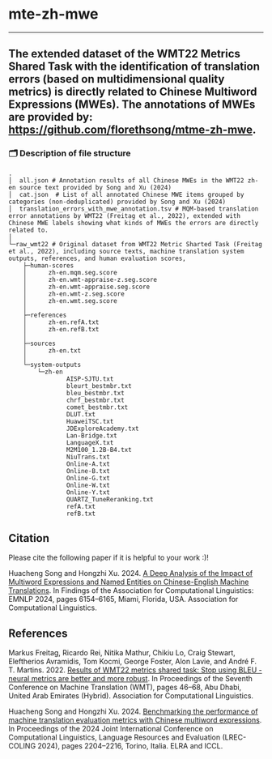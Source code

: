 # mte-zh-mwe
<!-- Copyright [19 Mar 2024] [florethsong]  

 Licensed under the Apache License, Version 2.0 (the "License");
 you may not use this file except in compliance with the License.
 You may obtain a copy of the License at

    http://www.apache.org/licenses/LICENSE-2.0

 Unless required by applicable law or agreed to in writing, software
 distributed under the License is distributed on an "AS IS" BASIS,
 WITHOUT WARRANTIES OR CONDITIONS OF ANY KIND, either express or implied.
 See the License for the specific language governing permissions and
 limitations under the License.-->
---
The extended dataset of the WMT22 Metrics Shared Task with the identification of translation errors (based on multidimensional quality metrics) is directly related to Chinese Multiword Expressions (MWEs). The annotations of MWEs are provided by: https://github.com/florethsong/mtme-zh-mwe.
---

### :card_index_dividers: Description of file structure
```
.
│  all.json # Annotation results of all Chinese MWEs in the WMT22 zh-en source text provided by Song and Xu (2024)
│  cat.json  # List of all annotated Chinese MWE items grouped by categories (non-deduplicated) provided by Song and Xu (2024)
│  translation_errors_with_mwe_annotation.tsv # MQM-based translation error annotations by WMT22 (Freitag et al., 2022), extended with Chinese MWE labels showing what kinds of MWEs the errors are directly related to.
│  
└─raw_wmt22 # Original dataset from WMT22 Metric Sharted Task (Freitag et al., 2022), including source texts, machine translation system outputs, references, and human evaluation scores, 
    ├─human-scores
    │      zh-en.mqm.seg.score
    │      zh-en.wmt-appraise-z.seg.score
    │      zh-en.wmt-appraise.seg.score
    │      zh-en.wmt-z.seg.score
    │      zh-en.wmt.seg.score
    │      
    ├─references
    │      zh-en.refA.txt
    │      zh-en.refB.txt
    │      
    ├─sources
    │      zh-en.txt
    │      
    └─system-outputs
        └─zh-en
                AISP-SJTU.txt
                bleurt_bestmbr.txt
                bleu_bestmbr.txt
                chrf_bestmbr.txt
                comet_bestmbr.txt
                DLUT.txt
                HuaweiTSC.txt
                JDExploreAcademy.txt
                Lan-Bridge.txt
                LanguageX.txt
                M2M100_1.2B-B4.txt
                NiuTrans.txt
                Online-A.txt
                Online-B.txt
                Online-G.txt
                Online-W.txt
                Online-Y.txt
                QUARTZ_TuneReranking.txt
                refA.txt
                refB.txt
```
## Citation
Please cite the following paper if it is helpful to your work :)!

Huacheng Song and Hongzhi Xu. 2024. [A Deep Analysis of the Impact of Multiword Expressions and Named Entities on Chinese-English Machine Translations](https://aclanthology.org/2024.findings-emnlp.357/). In Findings of the Association for Computational Linguistics: EMNLP 2024, pages 6154–6165, Miami, Florida, USA. Association for Computational Linguistics.


## References
Markus Freitag, Ricardo Rei, Nitika Mathur, Chikiu Lo, Craig Stewart, Eleftherios Avramidis, Tom Kocmi, George Foster, Alon Lavie, and André F. T. Martins. 2022. [Results of WMT22 metrics shared task: Stop using BLEU - neural metrics are better and more robust](https://aclanthology.org/2022.wmt-1.2). In Proceedings of the Seventh Conference on Machine Translation (WMT), pages 46–68, Abu Dhabi, United Arab Emirates (Hybrid). Association for Computational Linguistics.  

Huacheng Song and Hongzhi Xu. 2024. [Benchmarking the performance of machine translation evaluation metrics with Chinese multiword expressions](https://aclanthology.org/2024.lrec-main.198). In Proceedings of the 2024 Joint International Conference on Computational Linguistics, Language Resources and Evaluation (LREC-COLING 2024), pages 2204–2216, Torino, Italia. ELRA and ICCL.
